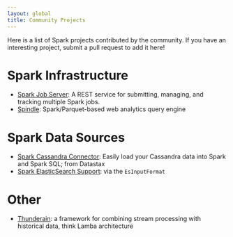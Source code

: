 ```yaml
---
layout: global
title: Community Projects
---
```


Here is a list of Spark projects contributed by the community.  If you have an interesting project, submit a pull request to add it here!

# Spark Infrastructure

* [Spark Job Server](https://github.com/spark-jobserver/spark-jobserver): A REST service for submitting, managing, and tracking multiple Spark jobs.
* [Spindle](https://github.com/adobe-research/spindle): Spark/Parquet-based web analytics query engine

# Spark Data Sources

* [Spark Cassandra Connector](https://github.com/datastax/spark-cassandra-connector): Easily load your Cassandra data into Spark and Spark SQL; from Datastax
* [Spark ElasticSearch Support](http://www.elasticsearch.org/guide/en/elasticsearch/hadoop/current/spark.html): via the `EsInputFormat`

# Other

* [Thunderain](https://github.com/thunderain-project/thunderain): a framework for combining stream processing with historical data, think Lamba architecture

